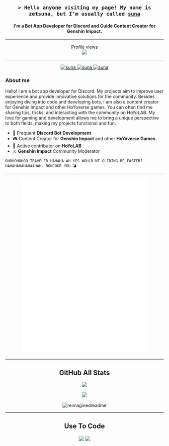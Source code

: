 <h3 align="center">
        <samp>&gt; Hello anyone visiting my page! My name is zetsuna, but I'm usually called 
                <b><a target="_blank" href="https://zetsuna-homepage.vercel.app/">suna</a></b>
        </samp>
</h3>
<h4 align="center">I'm a Bot App Developer for Discord and Guide Content Creator for Genshin Impact.</h4>


___
<p align="center"> 
  Profile views<br>
  <img src="https://profile-counter.glitch.me/zuna107/count.svg" />
</p>

___



<p align="center">
 <a href="https://zetsuna-homepage.vercel.app/" target="blank">
  <img src="https://img.shields.io/badge/Website-DC143C?style=for-the-badge&logo=medium&logoColor=white" alt="suna">
 </a>
 
 <a href="https://discordapp.com/users/948093919835590666" target="_blank">
  <img src="https://img.shields.io/badge/Discord-7289DA?style=for-the-badge&logo=discord&logoColor=white" alt="suna"/>
 </a>


 <a href="https://github.com/zuna107/Linux-Server-Doc" target="_blank">
  <img src="https://img.shields.io/badge/Linux-FCC624?style=for-the-badge&logo=linux&logoColor=black" alt="suna"/>
 </a>




<h3 align="left">About me</h3>


Hello! I am a bot app developer for Discord. My projects aim to improve user experience and provide innovative solutions for the community. Besides enjoying diving into code and developing bots, I am also a content creator for Genshin Impact and other HoYoverse games. You can often find me sharing tips, tricks, and interacting with the community on HoYoLAB. My love for gaming and development allows me to bring a unique perspective to both fields, making my projects functional and fun.



- 🚀 Frequent **Discord Bot Development**
- 🎮 Content Creator for **Genshin Impact** and other **HoYoverse Games**
- 🌟 Active contributor on **HoYoLAB**
- ⚔ **Genshin Impact** Community Moderator

```
OHOHOHOHOO TRAVELER HAHAHA AH YES WOULD'NT GLIDING BE FASTER? 
HAHAHAHAHAHAAHAH- BONJOUR YOU 💣
```

___


<p align="center"><img src="/github-metrics.svg" alt="Metrics" width="400"></p>


___



<div align="center">

## GitHub All Stats

![](https://github-readme-streak-stats.herokuapp.com/?user=zuna107&theme=tokyonight&hide_border=true)<br/>

![](http://github-profile-summary-cards.vercel.app/api/cards/profile-details?username=zuna107&theme=tokyonight)


<img src="https://myreadme.vercel.app/api/embed/zuna107?panels=userstatistics,toprepositories,toplanguages,commitgraph" alt="reimaginedreadme" />

</div>

___


<div align="center">

## Use To Code
<img align="center" src="http://github-profile-summary-cards.vercel.app/api/cards/repos-per-language?username=dellyaoktavani&theme=tokyonight" />
<img align="center" src="http://github-profile-summary-cards.vercel.app/api/cards/most-commit-language?username=dellyaoktavani&theme=tokyonight" />


</div>
